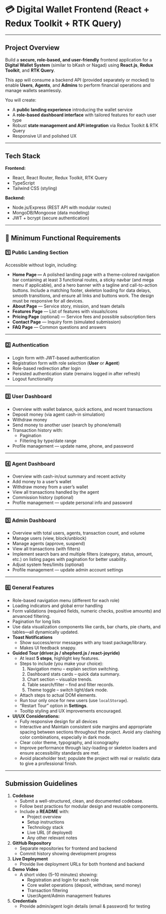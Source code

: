# **💳 Digital Wallet Frontend (React + Redux Toolkit + RTK Query)**

---

## **Project Overview**

Build a **secure, role-based, and user-friendly** frontend application for a **Digital Wallet System** (similar to bKash or Nagad) using **React.js**, **Redux Toolkit**, and **RTK Query**.

This app will consume a backend API (provided separately or mocked) to enable **Users**, **Agents**, and **Admins** to perform financial operations and manage wallets seamlessly.

You will create:

- A **public landing experience** introducing the wallet service
- A **role-based dashboard interface** with tailored features for each user type
- Robust **state management and API integration** via Redux Toolkit & RTK Query
- Responsive UI and polished UX

---

## **Tech Stack**

**Frontend:**

- React, React Router, Redux Toolkit, RTK Query
- TypeScript
- Tailwind CSS (styling)

**Backend:**

- Node.js/Express (REST API with modular routes)
- MongoDB/Mongoose (data modeling)
- JWT + bcrypt (secure authentication)

---

## **📌 Minimum Functional Requirements**

### **1️⃣ Public Landing Section**

Accessible without login, including:

- **Home Page —** A polished landing page with a theme-colored navigation bar containing at least 3 functional routes, a sticky navbar (and mega menu if applicable), and a hero banner with a tagline and call-to-action buttons. Include a matching footer, skeleton loading for data delays, smooth transitions, and ensure all links and buttons work. The design must be responsive for all devices.
- **About Page** — Service story, mission, and team details
- **Features Page** — List of features with visuals/icons
- **Pricing Page** (optional) — Service fees and possible subscription tiers
- **Contact Page** — Inquiry form (simulated submission)
- **FAQ Page** — Common questions and answers

---

### **2️⃣ Authentication**

- Login form with JWT-based authentication
- Registration form with role selection (**User** or **Agent**)
- Role-based redirection after login
- Persisted authentication state (remains logged in after refresh)
- Logout functionality

---

### **3️⃣ User Dashboard**

- Overview with wallet balance, quick actions, and recent transactions
- Deposit money (via agent cash-in simulation)
- Withdraw money
- Send money to another user (search by phone/email)
- Transaction history with:
    - Pagination
    - Filtering by type/date range
- Profile management — update name, phone, and password

---

### **4️⃣ Agent Dashboard**

- Overview with cash-in/out summary and recent activity
- Add money to a user’s wallet
- Withdraw money from a user’s wallet
- View all transactions handled by the agent
- Commission history (optional)
- Profile management — update personal info and password

---

### **5️⃣ Admin Dashboard**

- Overview with total users, agents, transaction count, and volume
- Manage users (view, block/unblock)
- Manage agents (approve, suspend)
- View all transactions (with filters)
- Implement search bars and multiple filters (category, status, amount, etc.) on listing pages with pagination for better usability.
- Adjust system fees/limits (optional)
- Profile management — update admin account settings

---

### **6️⃣ General Features**

- Role-based navigation menu (different for each role)
- Loading indicators and global error handling
- Form validations (required fields, numeric checks, positive amounts) and anvanced filtering.
- Pagination for long lists
- Use data visualization components like cards, bar charts, pie charts, and tables—all dynamically updated.
- **Toast Notifications**
    - Show success/error messages with any toast package/library.
    - Makes UI feedback snappy.
- **Guided Tour (driver.js / shepherd.js / react-joyride)**
    - At least **5 steps**, highlight key features.
    - Steps to include (you make your choice):
        1. Navigation menu – explain section switching.
        2. Dashboard stats cards – quick data summary.
        3. Chart section – visualize trends.
        4. Table search/filter – find and filter records.
        5. Theme toggle – switch light/dark mode.
    - Attach steps to actual DOM elements.
    - Run tour only once for new users (use `localStorage`).
    - “Restart Tour” option in **Settings**.
    - Tooltip styling and UX improvements encouraged.
- **UI/UX Considerations:**
    - Fully responsive design for all devices
    - Interactive and Maintain consistent side margins and appropriate spacing between sections throughout the project. Avoid any clashing color combinations, especially in dark mode.
    - Clear color theme, typography, and iconography
    - Improve performance through lazy-loading or skeleton loaders and ensure accessibility standards are met.
    - Avoid placeholder text; populate the project with real or realistic data to give a professional finish.

---

## **Submission Guidelines**

1. **Codebase**
    - Submit a well-structured, clean, and documented codebase.
    - Follow best practices for modular design and reusable components.
    - Include a **README** with:
        - Project overview
        - Setup instructions
        - Technology stack
        - Live URL (if deployed)
        - Any other relevant notes
2. **GitHub Repository**
    - Separate repositories for frontend and backend
    - Commit history showing development progress
3. **Live Deployment**
    - Provide live deployment URLs for both frontend and backend
4. **Demo Video**
    - A short video (5–10 minutes) showing:
        - Registration and login for each role
        - Core wallet operations (deposit, withdraw, send money)
        - Transaction filtering
        - User/Agent/Admin management features
5. **Credentials**
    - Provide admin/agent login details (email & password) for testing
